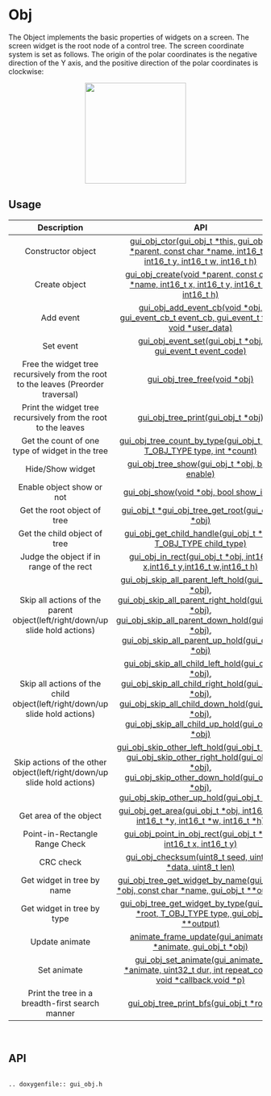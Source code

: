 # Obj

The Object implements the basic properties of widgets on a screen. The screen widget is the root node of a control tree. The screen coordinate system is set as follows. The origin of the polar coordinates is the negative direction of the Y axis, and the positive direction of the polar coordinates is clockwise:
<br>

<center><img width="200" img src="https://foruda.gitee.com/images/1718762967150637512/872c46fa_13408154.png" /></center>

## Usage

|Description    |API       |
|:-------:|:-------:|
|Constructor object    |[gui_obj_ctor(gui_obj_t *this, gui_obj_t *parent, const char *name, int16_t x, int16_t y, int16_t w, int16_t h)](#gui_obj_ctor)       |
|Create object    |[gui_obj_create(void *parent, const char *name, int16_t x, int16_t y, int16_t w, int16_t h)](#gui_obj_create)       |
|Add event    |[gui_obj_add_event_cb(void *obj, gui_event_cb_t event_cb, gui_event_t filter, void *user_data)](#gui_obj_add_event_cb)       |
|Set event    |[gui_obj_event_set(gui_obj_t *obj, gui_event_t event_code)](#gui_obj_event_set)       |
|Free the widget tree recursively from the root to the leaves (Preorder traversal)    |[gui_obj_tree_free(void *obj)](#gui_obj_tree_free)       |
|Print the widget tree recursively from the root to the leaves    |[gui_obj_tree_print(gui_obj_t *obj)](#gui_obj_tree_print)       |
|Get the count of one type of widget in the tree    |[gui_obj_tree_count_by_type(gui_obj_t *obj, T_OBJ_TYPE type, int *count)](#gui_obj_tree_count_by_type)       |
|Hide/Show widget    |[gui_obj_tree_show(gui_obj_t *obj, bool enable)](#gui_obj_tree_show)      |
|Enable object show or not    |[gui_obj_show(void *obj, bool show_info)](#gui_obj_show)       |
|Get the root object of tree    |[gui_obj_t *gui_obj_tree_get_root(gui_obj_t *obj)](#gui_obj_tree_get_root)       |
|Get the child object of tree    |[gui_obj_get_child_handle(gui_obj_t *obj, T_OBJ_TYPE child_type)](#gui_obj_get_child_handle)       |
|Judge the object if in range of the rect    |[gui_obj_in_rect(gui_obj_t *obj, int16_t x,int16_t y,int16_t w,int16_t h)](#gui_obj_in_rect)       |
|Skip all actions of the parent object(left/right/down/up slide hold actions)    |[gui_obj_skip_all_parent_left_hold(gui_obj_t *obj)](#gui_obj_skip_all_parent_left_hold),<br/>[gui_obj_skip_all_parent_right_hold(gui_obj_t *obj)](#gui_obj_skip_all_parent_right_hold),<br/>[gui_obj_skip_all_parent_down_hold(gui_obj_t *obj)](#gui_obj_skip_all_parent_down_hold),<br/>[gui_obj_skip_all_parent_up_hold(gui_obj_t *obj)](#gui_obj_skip_all_parent_up_hold)       |
|Skip all actions of the child object(left/right/down/up slide hold actions)    |[gui_obj_skip_all_child_left_hold(gui_obj_t *obj)](#gui_obj_skip_all_child_left_hold),<br/>[gui_obj_skip_all_child_right_hold(gui_obj_t *obj)](#gui_obj_skip_all_child_right_hold),<br/>[gui_obj_skip_all_child_down_hold(gui_obj_t *obj)](#gui_obj_skip_all_child_down_hold),<br/>[gui_obj_skip_all_child_up_hold(gui_obj_t *obj)](#gui_obj_skip_all_child_up_hold)       |
|Skip actions of the other object(left/right/down/up slide hold actions)    |[gui_obj_skip_other_left_hold(gui_obj_t *obj)](#gui_obj_skip_other_left_hold),<br/>[gui_obj_skip_other_right_hold(gui_obj_t *obj)](#gui_obj_skip_other_right_hold),<br/>[gui_obj_skip_other_down_hold(gui_obj_t *obj)](#gui_obj_skip_other_down_hold),<br/>[gui_obj_skip_other_up_hold(gui_obj_t *obj)](#gui_obj_skip_other_up_hold)       |
|Get area of the object    |[gui_obj_get_area(gui_obj_t *obj, int16_t *x, int16_t *y, int16_t *w, int16_t *h)](#gui_obj_get_area)       |
|Point-in-Rectangle Range Check    |[gui_obj_point_in_obj_rect(gui_obj_t *obj, int16_t x, int16_t y)](#gui_obj_point_in_obj_rect)       |
|CRC check    |[gui_obj_checksum(uint8_t seed, uint8_t *data, uint8_t len)](#gui_obj_checksum)       |
|Get widget in tree by name    |[gui_obj_tree_get_widget_by_name(gui_obj_t *obj, const char *name, gui_obj_t **output)](#gui_obj_tree_get_widget_by_name)       |
|Get widget in tree by type    |[gui_obj_tree_get_widget_by_type(gui_obj_t *root, T_OBJ_TYPE type, gui_obj_t **output)](#gui_obj_tree_get_widget_by_type)       |
|Update animate    |[animate_frame_update(gui_animate_t *animate, gui_obj_t *obj)](#animate_frame_update)       |
|Set animate    |[gui_obj_set_animate(gui_animate_t *animate, uint32_t dur, int repeat_count, void *callback,void *p)](#gui_obj_set_animate)       |
|Print the tree in a breadth-first search manner    |[gui_obj_tree_print_bfs(gui_obj_t *root)](#gui_obj_tree_print_bfs)       |

<br>

<span id="api">

## API

</span>

```eval_rst

.. doxygenfile:: gui_obj.h

```
